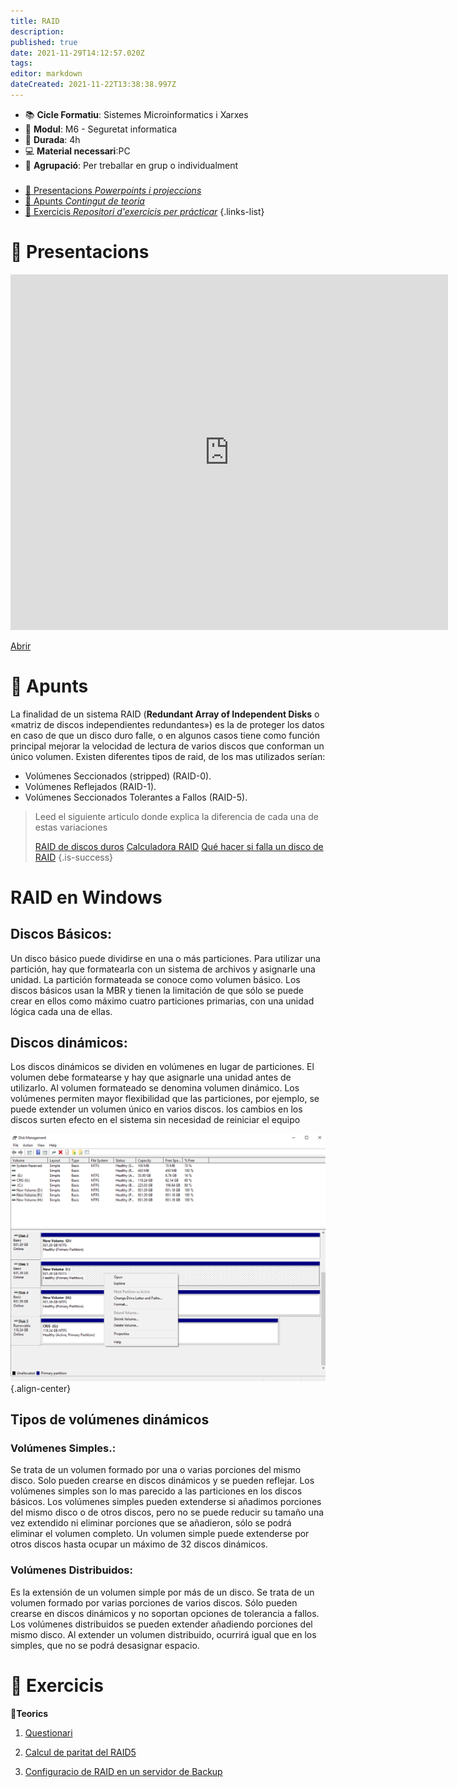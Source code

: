 ```yaml
---
title: RAID
description: 
published: true
date: 2021-11-29T14:12:57.020Z
tags: 
editor: markdown
dateCreated: 2021-11-22T13:38:38.997Z
---
```


- :books: **Cicle Formatiu**: Sistemes Microinformatics i Xarxes
- :notebook_with_decorative_cover: **Modul**: M6 - Seguretat informatica
- :calendar: **Durada**: 4h
- :computer: **Material necessari**:PC
- :busts_in_silhouette: **Agrupació**: Per treballar en grup o individualment

###

- [:cinema: Presentacions *Powerpoints i projeccions*](#presentacions) 
- [:orange_book: Apunts *Contingut de teoria*](#apunts)
- [:pencil: Exercicis *Repositori d'exercicis per prácticar*](#exercicis)
{.links-list}

# :cinema: Presentacions
<p align="center"><iframe src="https://docs.google.com/presentation/d/e/2PACX-1vRgotgZQ_cWpXEZksIZ2wdZYAyPxIiNtYqiFuIvO1IlUzABDLB5xbzLk_y2vkRTKeXEHjoL0PryTvgR/embed?start=false&loop=false" frameborder="0" width="700" height="569" allowfullscreen="true" mozallowfullscreen="true" webkitallowfullscreen="true"></iframe></p>

[Abrir](https://docs.google.com/presentation/d/e/2PACX-1vRgotgZQ_cWpXEZksIZ2wdZYAyPxIiNtYqiFuIvO1IlUzABDLB5xbzLk_y2vkRTKeXEHjoL0PryTvgR/pub?start=false&loop=false&delayms=60000)

# :orange_book: Apunts
La finalidad de un sistema RAID (**Redundant Array of Independent Disks** o «matriz de discos independientes redundantes») es la de proteger los datos en caso de que un disco duro falle, o en algunos casos tiene como función principal mejorar la velocidad de lectura de varios discos que conforman un único volumen. Existen diferentes tipos de raid, de los mas utilizados serían:

  * Volúmenes Seccionados (stripped) (RAID-0).
  * Volúmenes Reflejados (RAID-1).
  * Volúmenes Seccionados Tolerantes a Fallos (RAID-5).



> Leed el siguiente articulo donde explica la diferencia de cada una de estas variaciones
> 
> [RAID de discos duros](https://hardzone.es/tutoriales/montaje/raid-discos-duros/)
>[Calculadora RAID](http://www.raid-calculator.com/)
>[Qué hacer si falla un disco de RAID](http://macwinuxuarios.blogspot.com/2010/03/que-hago-si-falla-un-disco-en-mi-raid.html)
{.is-success}




# RAID en Windows


## Discos Básicos:
Un disco básico puede dividirse en una o más particiones.
Para utilizar una partición, hay que formatearla con un sistema de archivos y asignarle una unidad. La partición formateada se conoce como volumen básico.
Los discos básicos usan la MBR y tienen la limitación de que sólo se puede crear en ellos como máximo cuatro particiones primarias, con una unidad lógica cada una de ellas.

## Discos dinámicos:
Los discos dinámicos se dividen en volúmenes en lugar de particiones.
El volumen debe formatearse y hay que asignarle una unidad antes de utilizarlo. Al volumen formateado se denomina volumen dinámico.
Los volúmenes permiten mayor flexibilidad que las particiones, por ejemplo, se puede extender un volumen único en varios discos.
los cambios en los discos surten efecto en el sistema sin necesidad de reiniciar el equipo

![raid_windows.png](/informatica/smr/m6/raid_windows.png){.align-center}

## Tipos de volúmenes dinámicos
### Volúmenes Simples.:
Se trata de un volumen formado por una o varias porciones del mismo disco. Solo pueden crearse en discos dinámicos y se pueden reflejar. Los volúmenes simples son lo mas parecido a las particiones en los discos básicos.
Los volúmenes simples pueden extenderse si añadimos porciones del mismo disco o de otros discos, pero no se puede reducir su tamaño una vez extendido ni eliminar porciones que se añadieron, sólo se podrá eliminar el volumen completo. Un volumen simple puede extenderse por otros discos hasta ocupar un máximo de 32 discos dinámicos.

### Volúmenes Distribuidos:
Es la extensión de un volumen simple por más de un disco.
Se trata de un volumen formado por varias porciones de varios discos. Sólo pueden crearse en discos dinámicos y no soportan opciones de tolerancia a fallos.
Los volúmenes distribuidos se pueden extender añadiendo porciones del mismo disco. Al extender un volumen distribuido, ocurrirá igual que en los simples, que no se podrá desasignar espacio.



  # :pencil: Exercicis
  **:thought_balloon:Teorics**
  
1. [Questionari](questionari)
1. [Calcul de paritat del RAID5](paritat-raid5)

1. [Configuracio de RAID en un servidor de Backup](servidor-raid-y-backaup)
